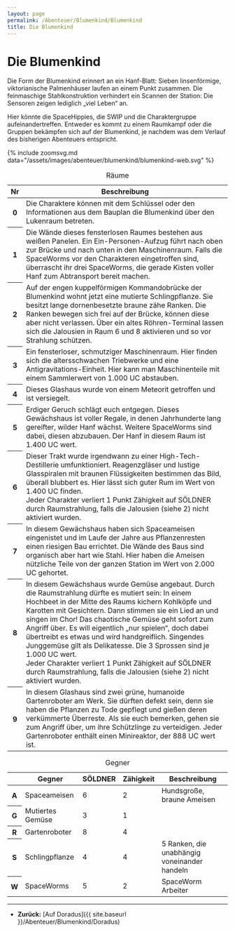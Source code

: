 ```yaml
---
layout: page
permalink: /Abenteuer/Blumenkind/Blumenkind
title: Die Blumenkind
---
```


# Die Blumenkind

Die Form der Blumenkind erinnert an ein Hanf-Blatt: Sieben linsenförmige, viktorianische Palmenhäuser laufen an einem Punkt zusammen. Die feinmaschige Stahlkonstruktion verhindert ein Scannen der Station: Die Sensoren zeigen lediglich „viel Leben“ an.

Hier könnte die SpaceHippies, die SWIP und die Charaktergruppe aufeinandertreffen. Entweder es kommt zu einem Raumkampf oder die Gruppen bekämpfen sich auf der Blumenkind, je nachdem was dem Verlauf des bisherigen Abenteuers entspricht.

{% include zoomsvg.md data="/assets/images/abenteuer/blumenkind/blumenkind-web.svg" %}

<table>
<caption>Räume</caption>
<thead>
<tr><th>Nr</th><th>Beschreibung</th></tr>
</thead>
<tbody>
<tr><th>0</th><td>Die Charaktere können mit dem Schlüssel oder den Informationen aus dem Bauplan die Blumenkind über den Lukenraum betreten.</td></tr>
<tr><th>1</th><td>Die Wände dieses fensterlosen Raumes bestehen aus weißen Panelen. Ein Ein-Personen-Aufzug führt nach oben zur Brücke und nach unten in den Maschinenraum. Falls die SpaceWorms vor den Charakteren eingetroffen sind, überrascht ihr drei SpaceWorms, die gerade Kisten voller Hanf zum Abtransport bereit machen.</td></tr>
<tr><th>2</th><td>Auf der engen kuppelförmigen Kommandobrücke der Blumenkind wohnt jetzt eine mutierte Schlingpflanze. Sie besitzt lange dornenbesetzte braune zähe Ranken. Die Ranken bewegen sich frei auf der Brücke, können diese aber nicht verlassen. Über ein altes Röhren-Terminal lassen sich die Jalousien in Raum 6 und 8 aktivieren und so vor Strahlung schützen.</td></tr>
<tr><th>3</th><td>Ein fensterloser, schmutziger Maschinenraum. Hier finden sich die altersschwachen Triebwerke und eine Antigravitations-Einheit. Hier kann man Maschinenteile mit einem Sammlerwert von 1.000 UC abstauben.</td></tr>
<tr><th>4</th><td>Dieses Glashaus wurde von einem Meteorit getroffen und ist versiegelt.</td></tr>
<tr><th>5</th><td>Erdiger Geruch schlägt euch entgegen. Dieses Gewächshaus ist voller Regale, in denen Jahrhunderte lang gereifter, wilder Hanf wächst. Weitere SpaceWorms sind dabei, diesen abzubauen. Der Hanf in diesem Raum ist 1.400 UC wert.</td></tr>
<tr><th>6</th><td>Dieser Trakt wurde irgendwann zu einer High-Tech-Destillerie umfunktioniert. Reagenzgläser und lustige Glasspiralen mit braunen Flüssigkeiten bestimmen das Bild, überall blubbert es. Hier lässt sich guter Rum im Wert von 1.400 UC finden.
<div>Jeder Charakter verliert 1 Punkt Zähigkeit auf SÖLDNER durch Raumstrahlung, falls die Jalousien (siehe 2) nicht aktiviert wurden.</div>
</td></tr>
<tr><th>7</th><td>In diesem Gewächshaus haben sich Spaceameisen eingenistet und im Laufe der Jahre aus Pflanzenresten einen riesigen Bau errichtet. Die Wände des Baus sind organisch aber hart wie Stahl. Hier haben die Ameisen nützliche Teile von der ganzen Station im Wert von 2.000 UC gehortet.</td></tr>
<tr><th>8</th><td>In diesem Gewächshaus wurde Gemüse angebaut. Durch die Raumstrahlung dürfte es mutiert sein: In einem Hochbeet in der Mitte des Raums kichern Kohlköpfe und Karotten mit Gesichtern. Dann stimmen sie ein Lied an und singen im Chor! Das chaotische Gemüse geht sofort zum Angriff über. Es will eigentlich „nur spielen“, doch dabei übertreibt es etwas und wird handgreiflich. Singendes Junggemüse gilt als Delikatesse. Die 3 Sprossen sind je 1.000 UC wert.<br/>
Jeder Charakter verliert 1 Punkt Zähigkeit auf SÖLDNER durch Raumstrahlung, falls die Jalousien (siehe 2) nicht aktiviert wurden.</td></tr>
<tr><th>9</th><td>In diesem Glashaus sind zwei grüne, humanoide Gartenroboter am Werk. Sie dürften defekt sein, denn sie haben die Pflanzen zu Tode gepflegt und gießen deren verkümmerte Überreste. Als sie euch bemerken, gehen sie zum Angriff über, um ihre Schützlinge zu verteidigen. Jeder Gartenroboter enthält einen Minireaktor, der 888 UC wert ist.</td></tr>
</tbody>
</table>

<table>
<caption>Gegner</caption>
<thead>
<tr><th> </th><th>Gegner</th><th>SÖLDNER</th><th>Zähigkeit</th><th>Beschreibung</th></tr>
</thead>
<tbody>
<tr><th>A</th><td>Spaceameisen</td><td>6</td><td>2</td><td>Hundsgroße, braune Ameisen</td></tr>
<tr><th>G</th><td>Mutiertes Gemüse</td><td>3</td><td>1</td><td> </td></tr>
<tr><th>R</th><td>Gartenroboter</td><td>8</td><td>4</td><td> </td></tr>
<tr><th>S</th><td>Schlingpflanze</td><td>4</td><td>4</td><td>5 Ranken, die unabhängig voneinander handeln</td></tr>
<tr><th>W</th><td>SpaceWorms</td><td>5</td><td>2</td><td>SpaceWorm Arbeiter</td></tr>
</tbody>
</table>

***

- **Zurück:** [Auf Doradus]({{ site.baseurl }}/Abenteuer/Blumenkind/Doradus)
